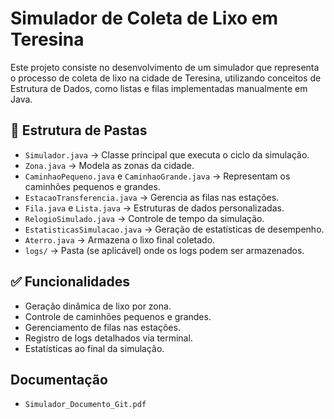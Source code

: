 # Simulador de Coleta de Lixo em Teresina

Este projeto consiste no desenvolvimento de um simulador que representa o processo de coleta de lixo na cidade de Teresina, utilizando conceitos de Estrutura de Dados, como listas e filas implementadas manualmente em Java.

## 📂 Estrutura de Pastas

- `Simulador.java` → Classe principal que executa o ciclo da simulação.
- `Zona.java` → Modela as zonas da cidade.
- `CaminhaoPequeno.java` e `CaminhaoGrande.java` → Representam os caminhões pequenos e grandes.
- `EstacaoTransferencia.java` → Gerencia as filas nas estações.
- `Fila.java` e `Lista.java` → Estruturas de dados personalizadas.
- `RelogioSimulado.java` → Controle de tempo da simulação.
- `EstatisticasSimulacao.java` → Geração de estatísticas de desempenho.
- `Aterro.java` → Armazena o lixo final coletado.
- `logs/` → Pasta (se aplicável) onde os logs podem ser armazenados.

## ✅ Funcionalidades

- Geração dinâmica de lixo por zona.
- Controle de caminhões pequenos e grandes.
- Gerenciamento de filas nas estações.
- Registro de logs detalhados via terminal.
- Estatísticas ao final da simulação.

## Documentação 

- `Simulador_Documento_Git.pdf` 

